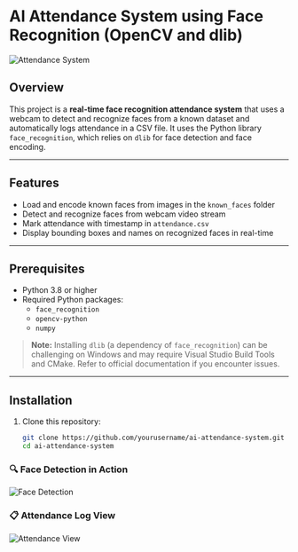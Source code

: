 # AI Attendance System using Face Recognition (OpenCV and dlib)

![Attendance System](https://img.shields.io/badge/status-active-brightgreen)

## Overview

This project is a **real-time face recognition attendance system** that uses a webcam to detect and recognize faces from a known dataset and automatically logs attendance in a CSV file. It uses the Python library `face_recognition`, which relies on `dlib` for face detection and face encoding.

---

## Features

- Load and encode known faces from images in the `known_faces` folder
- Detect and recognize faces from webcam video stream
- Mark attendance with timestamp in `attendance.csv`
- Display bounding boxes and names on recognized faces in real-time

---

## Prerequisites

- Python 3.8 or higher  
- Required Python packages:
  - `face_recognition`
  - `opencv-python`
  - `numpy`

> **Note:** Installing `dlib` (a dependency of `face_recognition`) can be challenging on Windows and may require Visual Studio Build Tools and CMake. Refer to official documentation if you encounter issues.

---

## Installation

1. Clone this repository:

   ```bash
   git clone https://github.com/yourusername/ai-attendance-system.git
   cd ai-attendance-system
### 🔍 Face Detection in Action
![Face Detection](Result.png)

### 📋 Attendance Log View
![Attendance View](Attendance.png)

